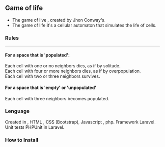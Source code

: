 <h2>Game of life</h2>

<ul>
<li>The game of live , created by Jhon Conway's.</li>
<li>The game of life it's a cellular automaton that simulates the life of cells.</li>
</ul>

<h3>Rules</h3>
<hr>
<h4>For a space that is 'populated':</h4>
<p>Each cell with one or no neighbors dies, as if by solitude.
<br>Each cell with four or more neighbors dies, as if by overpopulation.
<br>Each cell with two or three neighbors survives.</p>
<h4>For a space that is 'empty' or 'unpopulated'</h4>
<p>Each cell with three neighbors becomes populated.</p>

<h3>Lenguage</h3>
Created in , HTML , CSS (Bootstrap), Javascript , php. Framework Laravel.
Unit tests PHPUnit in Laravel.

<h3>How to Install</h3>

